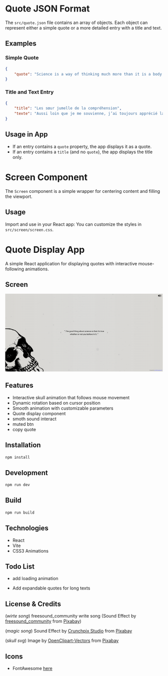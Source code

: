 # Quote JSON Format

The `src/quote.json` file contains an array of objects. Each object can represent either a simple quote or a more detailed entry with a title and text.

## Examples

### Simple Quote
```json
{
	"quote": "Science is a way of thinking much more than it is a body of knowledge."
}
```

### Title and Text Entry
```json
{
	"title": "Les sœur jumelle de la compréhension",
	"texte": "Aussi loin que je me souvienne, j’ai toujours apprécié la science. ..."
}
```

## Usage in App
- If an entry contains a `quote` property, the app displays it as a quote.
- If an entry contains a `title` (and no `quote`), the app displays the title only.
# Screen Component

The `Screen` component is a simple wrapper for centering content and filling the viewport.

## Usage

Import and use in your React app:
You can customize the styles in `src/screen/screen.css`.


# Quote Display App

A simple React application for displaying quotes with interactive mouse-following animations.

## Screen
![Alt text](./screen/screen.png?raw=true "Optional Title")

## Features

- Interactive skull animation that follows mouse movement
- Dynamic rotation based on cursor position
- Smooth animation with customizable parameters
- Quote display component
- smoth sound interact
- muted btn
- copy quote

## Installation

```bash
npm install
```

## Development

```bash
npm run dev
```

## Build

```bash
npm run build
```

## Technologies

- React
- Vite
- CSS3 Animations

## Todo List
- add loading animation

- Add expandable quotes for long texts

## License & Credits
(_wirte song_)
freesound_community write song (Sound Effect by <a href="https://pixabay.com/users/freesound_community-46691455/?utm_source=link-attribution&utm_medium=referral&utm_campaign=music&utm_content=38629">freesound_community</a> from <a href="https://pixabay.com/sound-effects//?utm_source=link-attribution&utm_medium=referral&utm_campaign=music&utm_content=38629">Pixabay</a>)

(_magic song_)
Sound Effect by <a href="https://pixabay.com/users/freesound_crunchpixstudio-49769582/?utm_source=link-attribution&utm_medium=referral&utm_campaign=music&utm_content=388923">Crunchpix Studio</a> from <a href="https://pixabay.com/sound-effects//?utm_source=link-attribution&utm_medium=referral&utm_campaign=music&utm_content=388923">Pixabay</a>

(_skull svg_)
Image by <a href="https://pixabay.com/users/openclipart-vectors-30363/?utm_source=link-attribution&utm_medium=referral&utm_campaign=image&utm_content=2028284">OpenClipart-Vectors</a> from <a href="https://pixabay.com//?utm_source=link-attribution&utm_medium=referral&utm_campaign=image&utm_content=2028284">Pixabay</a>




## Icons

- FontAwesome <a href="https://fontawesome.com/"> here </a>
